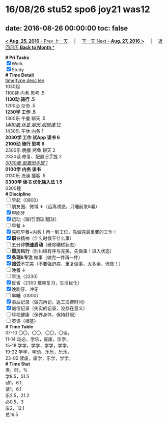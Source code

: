 # 16/08/26 stu52 spo6 joy21 was12

date: 2016-08-26 00:00:00
toc: false
---
[**< Aug. 25, 2016** - Prev 上一天](/lifelogs/2016/08/d25.md) &nbsp; &nbsp; | &nbsp; &nbsp; [下一天 Next - **Aug. 27, 2016 >**](/lifelogs/2016/08/d27.md) &nbsp; &nbsp; |  &nbsp; &nbsp; [返回月历 **Back to Month ^**](/lifelogs/2016/08/index.md)
<br/><div style="word-wrap: break-word; -webkit-nbsp-mode: space; -webkit-line-break: after-white-space;"><div><b># Pri Tasks</b></div><div><input checked="true" type="checkbox"/>Work</div><div><input checked="true" type="checkbox"/>Study</div><div><b># Time Detail</b></div><div><u>time|type desc len</u></div><div>1030起</div><div>1100读 内务 思考 .5</div><div><b>1130动 骑行 .5</b></div><div>1200必 杂务 .5</div><div><b>1230学 工作 .5</b></div><div>1300乐 午餐 聊天 .5</div><div><u><i>1400废 休息 聊天 刷微博 12</i></u></div><div>1430乐 午休 内务 1</div><div><b>2030学 工作 试App 读书 6</b></div><div><b>2100动 骑行 思考 6</b></div><div>2300乐 晚餐 烤鱼 聊天 2</div><div>2330读 修复、配置旧手提 2</div><div><u><i>0030废 配置旧手提 1</i></u></div><div><b>0100学</b> <b>内务 读书</b></div><div>0130乐 洗澡 播客 .5</div><div><b>0300学 读书 优化输入法 1.5</b></div><div>0300睡</div><div><b># Discipline</b></div><div><input type="checkbox"/>早起（0800）</div><div><input type="checkbox"/>朋友圈、微博 ↓（远离诱惑，只睡前发&amp;看）</div><div><input checked="true" type="checkbox"/>早刷牙</div><div><input checked="true" type="checkbox"/>运动（骑行|羽球|毽球）</div><div><input type="checkbox"/>早餐 ↓</div><div><input checked="true" type="checkbox"/>先吃早餐+内务！再一到工位，先做完最重要的工作！</div><div><input checked="true" type="checkbox"/><b>职业</b>精神（什么时候干什么事）</div><div><input type="checkbox"/>五分钟<b>快速启动</b>（破除糟糕状态）</div><div><input type="checkbox"/><b>雷厉风行</b>（别纠结有序与完美，先做事！进入状态）</div><div><input checked="true" type="checkbox"/><b>条理&amp;专注</b> 做事（做完一件再一件）</div><div><input checked="true" type="checkbox"/><b>接受</b>不完美（不要强迫症，重复做事，太多余、低效！）</div><div><input type="checkbox"/>晚餐 ↓</div><div><input type="checkbox"/>早洗（2230)</div><div><input checked="true" type="checkbox"/>反省（2300 框架复习，生活优化）</div><div><input checked="true" type="checkbox"/>晚刷牙、冲牙</div><div><input type="checkbox"/>早睡（0000）</div><div><input checked="true" type="checkbox"/>事后记录（做完再记，返工浪费时间）</div><div><input checked="true" type="checkbox"/>诚信记录（失实的记录，没存在意义）</div><div><input type="checkbox"/>珍视健康（保养身体，保持舒服）</div><div><input type="checkbox"/>英语（根基）</div><div><b># Time Table</b></div><div>07-10 〇〇，〇〇，〇〇，〇读，</div><div>11-14 动必，学乐，废废，乐学，</div><div>15-18 学学，学学，学学，学学，</div><div>19-22 学学，学动，乐乐，乐乐，</div><div>23-02 读废，废学，乐学，学学。</div><div><b># Time Stat</b></div><div>类，时，%</div><div>学8.5，51.5</div><div>动1，6.1</div><div>读1，6.1</div><div>乐3.5，21.2</div><div>必0.5，3</div><div>废2，12.1</div><div>总16.5</div>
